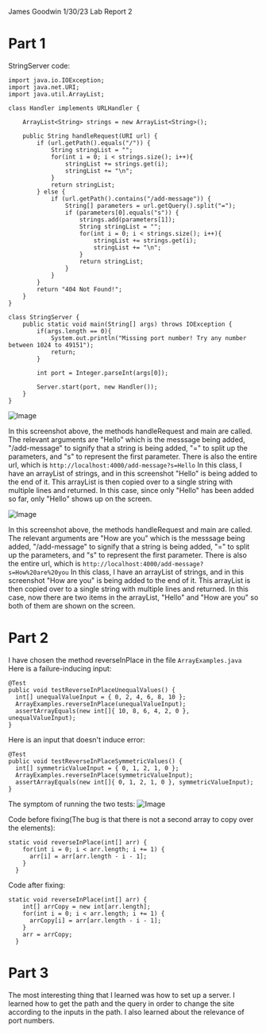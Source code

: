 James Goodwin
1/30/23
Lab Report 2

# Part 1
StringServer code:

```
import java.io.IOException;
import java.net.URI;
import java.util.ArrayList;

class Handler implements URLHandler {
    
    ArrayList<String> strings = new ArrayList<String>();

    public String handleRequest(URI url) {
        if (url.getPath().equals("/")) {
            String stringList = "";
            for(int i = 0; i < strings.size(); i++){
                stringList += strings.get(i);
                stringList += "\n";
            }
            return stringList;
        } else {
            if (url.getPath().contains("/add-message")) {
                String[] parameters = url.getQuery().split("=");
                if (parameters[0].equals("s")) {
                    strings.add(parameters[1]);
                    String stringList = "";
                    for(int i = 0; i < strings.size(); i++){
                        stringList += strings.get(i);
                        stringList += "\n";
                    }
                    return stringList;
                }
            }
        }
        return "404 Not Found!";
    }
}

class StringServer {
    public static void main(String[] args) throws IOException {
        if(args.length == 0){
            System.out.println("Missing port number! Try any number between 1024 to 49151");
            return;
        }

        int port = Integer.parseInt(args[0]);

        Server.start(port, new Handler());
    }
}
```

![Image](https://i.imgur.com/fGq3yRc.png)

In this screenshot above, the methods handleRequest and main are called. The relevant arguments are "Hello" which is the messsage being added, "/add-message" to 
signify that a string is being added, "=" to split up the parameters, and "s" to represent the first parameter. There is also the entire url, which is 
`http://localhost:4000/add-message?s=Hello` In this class, I have an arrayList of strings, and in this screenshot "Hello" is being added to the end of it. 
This arrayList is then copied over to a single string with multiple lines and returned. In this case, since only "Hello" has been added so far, only "Hello" 
shows up on the screen. 

![Image](https://i.imgur.com/PZrtBIq.png)

In this screenshot above, the methods handleRequest and main are called. The relevant arguments are "How are you" which is the messsage being added, 
"/add-message" to signify that a string is being added, "=" to split up the parameters, and "s" to represent the first parameter. There is also the entire 
url, which is `http://localhost:4000/add-message?s=How%20are%20you` In this class, I have an arrayList of strings, and in this screenshot "How are you" is 
being added to the end of it. This arrayList is then copied over to a single string with multiple lines and returned. In this case, now there are two items in the arrayList, "Hello" and "How are you" so both of them are shown on the screen. 

# Part 2
I have chosen the method reverseInPlace in the file `ArrayExamples.java` Here is a failure-inducing input:
```
@Test 
public void testReverseInPlaceUnequalValues() {
  int[] unequalValueInput = { 0, 2, 4, 6, 8, 10 };
  ArrayExamples.reverseInPlace(unequalValueInput);
  assertArrayEquals(new int[]{ 10, 8, 6, 4, 2, 0 }, unequalValueInput);
}
```

Here is an input that doesn't induce error:
```
@Test 
public void testReverseInPlaceSymmetricValues() {
  int[] symmetricValueInput = { 0, 1, 2, 1, 0 };
  ArrayExamples.reverseInPlace(symmetricValueInput);
  assertArrayEquals(new int[]{ 0, 1, 2, 1, 0 }, symmetricValueInput);
}
```

The symptom of running the two tests:
![Image](https://i.imgur.com/ZjheVey.png)

Code before fixing(The bug is that there is not a second array to copy over the elements):
```
static void reverseInPlace(int[] arr) {
    for(int i = 0; i < arr.length; i += 1) {
      arr[i] = arr[arr.length - i - 1];
    }
  }
```

Code after fixing:
```
static void reverseInPlace(int[] arr) {
    int[] arrCopy = new int[arr.length];
    for(int i = 0; i < arr.length; i += 1) {
      arrCopy[i] = arr[arr.length - i - 1];
    }
    arr = arrCopy;
  }
```
# Part 3
The most interesting thing that I learned was how to set up a server. I learned how to get the path and the query in order to change the site according
to the inputs in the path. I also learned about the relevance of port numbers. 
